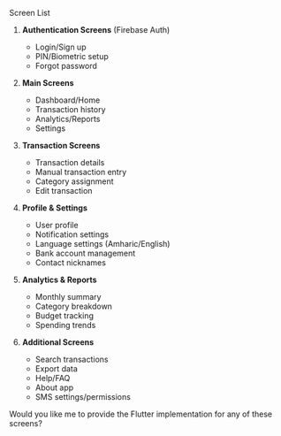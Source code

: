 Screen List


1. **Authentication Screens** (Firebase Auth)
   - Login/Sign up
   - PIN/Biometric setup
   - Forgot password

2. **Main Screens**
   - Dashboard/Home
   - Transaction history
   - Analytics/Reports
   - Settings

3. **Transaction Screens**
   - Transaction details
   - Manual transaction entry
   - Category assignment
   - Edit transaction

4. **Profile & Settings**
   - User profile
   - Notification settings
   - Language settings (Amharic/English)
   - Bank account management
   - Contact nicknames

5. **Analytics & Reports**
   - Monthly summary
   - Category breakdown
   - Budget tracking
   - Spending trends

6. **Additional Screens**
   - Search transactions
   - Export data
   - Help/FAQ
   - About app
   - SMS settings/permissions

Would you like me to provide the Flutter implementation for any of these screens?